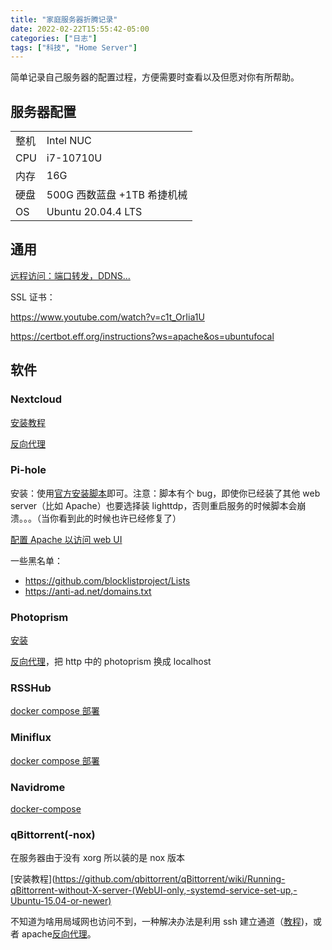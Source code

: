 ```yaml
---
title: "家庭服务器折腾记录"
date: 2022-02-22T15:55:42-05:00
categories: ["日志"]
tags: ["科技", "Home Server"]
---
```

简单记录自己服务器的配置过程，方便需要时查看以及但愿对你有所帮助。


## 服务器配置

|||
|---|---|
|整机|Intel NUC|
|CPU|i7-10710U|
|内存|16G|
|硬盘|500G 西数蓝盘 +1TB 希捷机械|
|OS| Ubuntu 20.04.4 LTS|

## 通用

[远程访问：端口转发，DDNS...](https://www.youtube.com/watch?v=wCJjiHp0d0w)

SSL 证书：

https://www.youtube.com/watch?v=c1t_OrIia1U

https://certbot.eff.org/instructions?ws=apache&os=ubuntufocal

## 软件

### Nextcloud

[安装教程](https://www.youtube.com/watch?v=ZM1fL6ze4X8)

[反向代理](https://docs.nextcloud.com/server/latest/admin_manual/configuration_server/reverse_proxy_configuration.html)

### Pi-hole

安装：使用[官方安装脚本](https://github.com/pi-hole/pi-hole#one-step-automated-install)即可。注意：脚本有个 bug，即使你已经装了其他 web server（比如 Apache）也要选择装 lighttdp，否则重启服务的时候脚本会崩溃。。。（当你看到此的时候也许已经修复了）

[配置 Apache 以访问 web UI](https://gist.github.com/GAS85/62b8e4851923e5ecec29cbc9b374ab18)

一些黑名单：
- https://github.com/blocklistproject/Lists
- https://anti-ad.net/domains.txt

### Photoprism

[安装](https://docs.photoprism.app/getting-started/docker-compose/)

[反向代理](https://docs.photoprism.app/getting-started/proxies/apache-2/)，把 http 中的 photoprism 换成 localhost

### RSSHub

[docker compose 部署](https://docs.rsshub.app/en/install/#docker-compose-deployment)

### Miniflux

[docker compose 部署](https://miniflux.app/docs/installation.html#docker)

### Navidrome

[docker-compose](https://www.navidrome.org/docs/installation/docker/)

### qBittorrent(-nox)

在服务器由于没有 xorg 所以装的是 nox 版本

[安装教程](https://github.com/qbittorrent/qBittorrent/wiki/Running-qBittorrent-without-X-server-(WebUI-only,-systemd-service-set-up,-Ubuntu-15.04-or-newer)

不知道为啥用局域网也访问不到，一种解决办法是利用 ssh 建立通道（[教程](https://rawsec.ml/en/archlinux-install-qbittorrent-nox-setup-webui/))，或者 apache[反向代理](https://qbforums.shiki.hu/viewtopic.php?t=90)。

